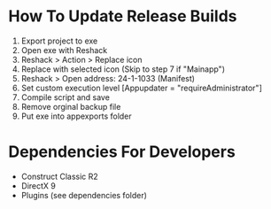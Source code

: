 ﻿# How To Update Release Builds
1. Export project to exe
2. Open exe with Reshack
3. Reshack > Action > Replace icon
4. Replace with selected icon (Skip to step 7 if "Mainapp")
5. Reshack > Open address: 24-1-1033 (Manifest)
6. Set custom execution level [Appupdater = "requireAdministrator"]
7. Compile script and save
8. Remove orginal backup file
9. Put exe into appexports folder

# Dependencies For Developers
- Construct Classic R2
- DirectX 9
- Plugins (see dependencies folder)
